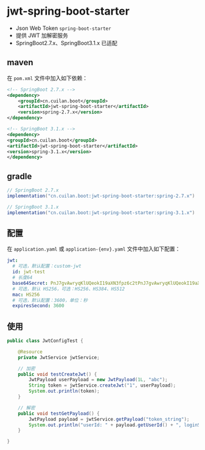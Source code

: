 # jwt-spring-boot-starter

* Json Web Token `spring-boot-starter`
* 提供 JWT 加解密服务
* SpringBoot2.7.x、SpringBoot3.1.x 已适配

## maven

在 `pom.xml` 文件中加入如下依赖：

```xml
<!-- SpringBoot 2.7.x -->
<dependency>
    <groupId>cn.cuilan.boot</groupId>
    <artifactId>jwt-spring-boot-starter</artifactId>
    <version>spring-2.7.x</version>
</dependency>

<!-- SpringBoot 3.1.x -->
<dependency>
<groupId>cn.cuilan.boot</groupId>
<artifactId>jwt-spring-boot-starter</artifactId>
<version>spring-3.1.x</version>
</dependency>
```

## gradle

```groovy
// SpringBoot 2.7.x
implementation("cn.cuilan.boot:jwt-spring-boot-starter:spring-2.7.x")

// SpringBoot 3.1.x
implementation("cn.cuilan.boot:jwt-spring-boot-starter:spring-3.1.x")
```

## 配置

在 `application.yaml` 或 `application-{env}.yaml` 文件中加入如下配置：

```yaml
jwt:
  # 可选，默认配置：custom-jwt
  id: jwt-test
  # 长度64
  base64Secret: PnJ7gvAwryqKlUQeokI19aXN3fpz6c2tPnJ7gvAwryqKlUQeokI19aXN3fpz6c2t
  # 可选，默认 HS256，可选：HS256、HS384、HS512
  mac: HS256
  # 可选，默认配置：3600，单位：秒
  expiresSecond: 3600
```

## 使用

```java
public class JwtConfigTest {

    @Resource
    private JwtService jwtService;

    // 加密
    public void testCreateJwt() {
        JwtPayload userPayload = new JwtPayload(1L, "abc");
        String token = jwtService.createJwt("1", userPayload);
        System.out.println(token);
    }

    // 解密
    public void testGetPayload() {
        JwtPayload payload = jwtService.getPayload("token_string");
        System.out.println("userId: " + payload.getUserId() + ", loginSign: " + payload.getLoginSign());
    }

}
```
